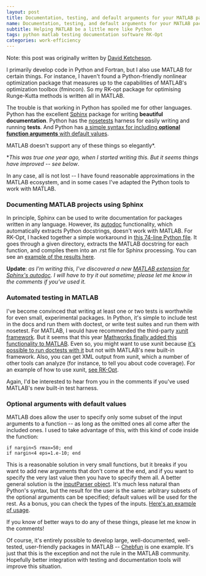 ```yaml
---
layout: post
title: Documentation, testing, and default arguments for your MATLAB packages
name: Documentation, testing, and default arguments for your MATLAB packages
subtitle: Helping MATLAB be a little more like Python
tags: python matlab testing documentation software RK-Opt
categories: work-efficiency
---
```

Note: this post was originally written by [David Ketcheson](http://www.davidketcheson.info/2013/10/12/MATLAB-docs-testing.html).

I primarily develop code in Python and Fortran, but I also use MATLAB for
certain things.  For instance, I haven't found a Python-friendly nonlinear
optimization package that measures up to the capabilities of MATLAB's
optimization toolbox (fmincon).  So my RK-opt package for optimising
Runge-Kutta methods is written all in MATLAB.

The trouble is that working in Python has spoiled me for other languages.
Python has the excellent [Sphinx](http://sphinx-doc.org/) package for writing
**beautiful documentation**.  Python has the
[nosetests](http://nose.readthedocs.org/) harness for easily writing and
running **tests**.  And Python has [a simple syntax for including **optional function
arguments** with default
values](http://www.diveintopython.net/power_of_introspection/optional_arguments.html).

MATLAB doesn't support any of these things so elegantly\*.

\**This was true one year ago, when I started writing this.  But it seems things
have improved -- see below*.

In any case, all is not lost -- I have found reasonable approximations in the
MATLAB ecosystem, and in some cases I've adapted the Python tools to work with
MATLAB.

### Documenting MATLAB projects using Sphinx
In principle, Sphinx can be used to write documentation for packages written in
any language.  However, its [autodoc](http://sphinx-doc.org/ext/autodoc.html)
functionality, which automatically extracts Python docstrings, doesn't work
with MATLAB.  For RK-Opt, I hacked together a simple workaround in [this
74-line Python file](https://github.com/ketch/RK-opt/blob/master/doc/m2rst.py).
It goes through a given directory, extracts the MATLAB docstring for each
function, and compiles them into an .rst file for Sphinx processing.  You can
see an [example of the results
here](http://numerics.kaust.edu.sa/RK-opt/RK-coeff-opt.html).

**Update**: *as I'm writing this, I've discovered a new [MATLAB extension for
Sphinx's
autodoc](https://bitbucket.org/bwanamarko/sphinx-contrib/src/tip/matlabdomain/README.rst).
I will have to try it out sometime; please let me know in the comments if
you've used it.*

### Automated testing in MATLAB
I've become convinced that writing at least one or two tests is worthwhile for
even small, experimental packages.  In Python, it's simple to include test in
the docs and run them with doctest, or write test suites and run them with
nosetest.  For MATLAB, I would have recommended the third-party [xunit
framework](http://www.mathworks.com/matlabcentral/fileexchange/22846-matlab-xunit-test-framework).
But it seems that this year [Mathworks finally added this functionality to
MATLAB](http://www.mathworks.com/help/matlab/matlab-unit-test-framework.html).
Even so, you might want to use xunit because [it's possible to run doctests
with it](https://github.com/tgs/matlab-xunit-doctest) but not with MATLAB's new
built-in framework.  Also, you can get XML output from xunit, which a number of
other tools can analyze (for instance, to tell you about code coverage).  For
an example of how to use xunit, [see
RK-Opt](https://github.com/ketch/RK-opt/blob/master/RK-coeff-opt/test_rkopt.m).

Again, I'd be interested to hear from you in the comments if you've used
MATLAB's new built-in test harness.

### Optional arguments with default values
MATLAB does allow the user to specify only some subset of the input arguments
to a function -- as long as the omitted ones all come after the included ones.
I used to take advantage of this, with this kind of code inside the function:

    if nargin<5 rmax=50; end
    if nargin<4 eps=1.e-10; end

This is a reasonable solution in very small functions, but it breaks if you
want to add new arguments that don't come at the end, and if you want to
specify the very last value then you have to specify them all.  A better
general solution is the [inputParser
object](http://www.mathworks.com/help/matlab/ref/inputparserclass.html).
It's much less natural than Python's syntax, but the result for the user is the
same: arbitrary subsets of the optional arguments can be specified; default
values will be used for the rest.  As a bonus, you can check the types of the
inputs.  [Here's an example of
usage](https://github.com/ketch/RK-opt/blob/master/polyopt/opt_poly_bisect.m#L258).

If you know of better ways to do any of these things, please let me know in the comments!

Of course, it's entirely possible to develop large, well-documented,
well-tested, user-friendly packages in MATLAB --
[Chebfun](http://www.chebfun.org/) is one example.  It's just that
this is the exception and not the rule in the MATLAB community.  Hopefully
better integration with testing and documentation tools will improve this
situation.
